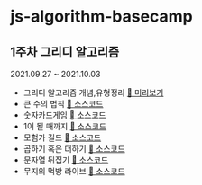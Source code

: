 # js-algorithm-basecamp

## 1주차 그리디 알고리즘

2021.09.27 ~ 2021.10.03

- 그리디 알고리즘 개념,유형정리 [🧐 미리보기][summary]
- 큰 수의 법칙 [🧐 소스코드][큰-수의-법칙]
- 숫자카드게임 [🧐 소스코드][숫자카드게임]
- 1이 될 때까지 [🧐 소스코드][1이-될-때-까지]
- 모험가 길드 [🧐 소스코드][모험가길드]
- 곱하기 혹은 더하기 [🧐 소스코드][곱하기-혹은-더하기]
- 문자열 뒤집기 [🧐 소스코드][문자열-뒤집기]
- 무지의 먹방 라이브 [🧐 소스코드][무지의-먹방-라이브]

[summary]: /src/ch3-Greedy/greedy.md
[큰-수의-법칙]: /src/ch3-Greedy/02/solution.js
[숫자카드게임]: /src/ch3-Greedy/03/solution.js
[1이-될-때-까지]: /src/ch3-Greedy/04/solution.js
[모험가길드]: /src/ch11-Greedy/01/solution.js
[곱하기-혹은-더하기]: /src/ch11-Greedy/02/solution.js
[문자열-뒤집기]: /src/ch11-Greedy/03/solution.js
[만들-수-없는-금액]: /src/ch11-Greedy/04/solution.js
[무지의-먹방-라이브]: /src/ch11-Greedy/06/solution.js
